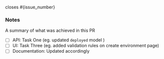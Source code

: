 closes #{issue_number}

### Notes

A summary of what was achieved in this PR

- [ ] API: Task One (eg. updated `deployed` model )
- [ ] UI: Task Three (eg. added validation rules on create environment page)
- [ ] Documentation: Updated accordingly
